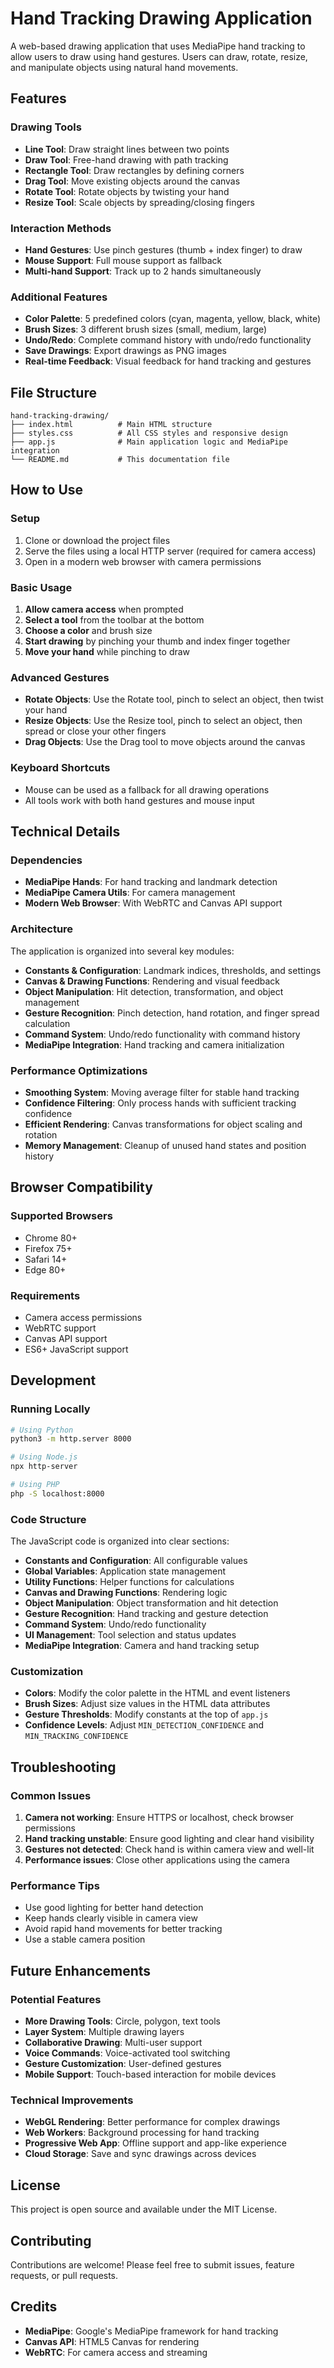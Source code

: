 # Hand Tracking Drawing Application

A web-based drawing application that uses MediaPipe hand tracking to allow users to draw using hand gestures. Users can draw, rotate, resize, and manipulate objects using natural hand movements.

## Features

### Drawing Tools
- **Line Tool**: Draw straight lines between two points
- **Draw Tool**: Free-hand drawing with path tracking
- **Rectangle Tool**: Draw rectangles by defining corners
- **Drag Tool**: Move existing objects around the canvas
- **Rotate Tool**: Rotate objects by twisting your hand
- **Resize Tool**: Scale objects by spreading/closing fingers

### Interaction Methods
- **Hand Gestures**: Use pinch gestures (thumb + index finger) to draw
- **Mouse Support**: Full mouse support as fallback
- **Multi-hand Support**: Track up to 2 hands simultaneously

### Additional Features
- **Color Palette**: 5 predefined colors (cyan, magenta, yellow, black, white)
- **Brush Sizes**: 3 different brush sizes (small, medium, large)
- **Undo/Redo**: Complete command history with undo/redo functionality
- **Save Drawings**: Export drawings as PNG images
- **Real-time Feedback**: Visual feedback for hand tracking and gestures

## File Structure

```
hand-tracking-drawing/
├── index.html          # Main HTML structure
├── styles.css          # All CSS styles and responsive design
├── app.js              # Main application logic and MediaPipe integration
└── README.md           # This documentation file
```

## How to Use

### Setup
1. Clone or download the project files
2. Serve the files using a local HTTP server (required for camera access)
3. Open in a modern web browser with camera permissions

### Basic Usage
1. **Allow camera access** when prompted
2. **Select a tool** from the toolbar at the bottom
3. **Choose a color** and brush size
4. **Start drawing** by pinching your thumb and index finger together
5. **Move your hand** while pinching to draw

### Advanced Gestures
- **Rotate Objects**: Use the Rotate tool, pinch to select an object, then twist your hand
- **Resize Objects**: Use the Resize tool, pinch to select an object, then spread or close your other fingers
- **Drag Objects**: Use the Drag tool to move objects around the canvas

### Keyboard Shortcuts
- Mouse can be used as a fallback for all drawing operations
- All tools work with both hand gestures and mouse input

## Technical Details

### Dependencies
- **MediaPipe Hands**: For hand tracking and landmark detection
- **MediaPipe Camera Utils**: For camera management
- **Modern Web Browser**: With WebRTC and Canvas API support

### Architecture
The application is organized into several key modules:

- **Constants & Configuration**: Landmark indices, thresholds, and settings
- **Canvas & Drawing Functions**: Rendering and visual feedback
- **Object Manipulation**: Hit detection, transformation, and object management
- **Gesture Recognition**: Pinch detection, hand rotation, and finger spread calculation
- **Command System**: Undo/redo functionality with command history
- **MediaPipe Integration**: Hand tracking and camera initialization

### Performance Optimizations
- **Smoothing System**: Moving average filter for stable hand tracking
- **Confidence Filtering**: Only process hands with sufficient tracking confidence
- **Efficient Rendering**: Canvas transformations for object scaling and rotation
- **Memory Management**: Cleanup of unused hand states and position history

## Browser Compatibility

### Supported Browsers
- Chrome 80+
- Firefox 75+
- Safari 14+
- Edge 80+

### Requirements
- Camera access permissions
- WebRTC support
- Canvas API support
- ES6+ JavaScript support

## Development

### Running Locally
```bash
# Using Python
python3 -m http.server 8000

# Using Node.js
npx http-server

# Using PHP
php -S localhost:8000
```

### Code Structure
The JavaScript code is organized into clear sections:
- **Constants and Configuration**: All configurable values
- **Global Variables**: Application state management
- **Utility Functions**: Helper functions for calculations
- **Canvas and Drawing Functions**: Rendering logic
- **Object Manipulation**: Object transformation and hit detection
- **Gesture Recognition**: Hand tracking and gesture detection
- **Command System**: Undo/redo functionality
- **UI Management**: Tool selection and status updates
- **MediaPipe Integration**: Camera and hand tracking setup

### Customization
- **Colors**: Modify the color palette in the HTML and event listeners
- **Brush Sizes**: Adjust size values in the HTML data attributes
- **Gesture Thresholds**: Modify constants at the top of `app.js`
- **Confidence Levels**: Adjust `MIN_DETECTION_CONFIDENCE` and `MIN_TRACKING_CONFIDENCE`

## Troubleshooting

### Common Issues
1. **Camera not working**: Ensure HTTPS or localhost, check browser permissions
2. **Hand tracking unstable**: Ensure good lighting and clear hand visibility
3. **Gestures not detected**: Check hand is within camera view and well-lit
4. **Performance issues**: Close other applications using the camera

### Performance Tips
- Use good lighting for better hand detection
- Keep hands clearly visible in camera view
- Avoid rapid hand movements for better tracking
- Use a stable camera position

## Future Enhancements

### Potential Features
- **More Drawing Tools**: Circle, polygon, text tools
- **Layer System**: Multiple drawing layers
- **Collaborative Drawing**: Multi-user support
- **Voice Commands**: Voice-activated tool switching
- **Gesture Customization**: User-defined gestures
- **Mobile Support**: Touch-based interaction for mobile devices

### Technical Improvements
- **WebGL Rendering**: Better performance for complex drawings
- **Web Workers**: Background processing for hand tracking
- **Progressive Web App**: Offline support and app-like experience
- **Cloud Storage**: Save and sync drawings across devices

## License

This project is open source and available under the MIT License.

## Contributing

Contributions are welcome! Please feel free to submit issues, feature requests, or pull requests.

## Credits

- **MediaPipe**: Google's MediaPipe framework for hand tracking
- **Canvas API**: HTML5 Canvas for rendering
- **WebRTC**: For camera access and streaming 